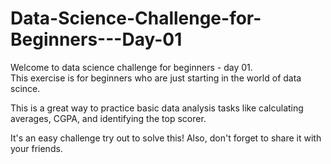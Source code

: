 # Data-Science-Challenge-for-Beginners---Day-01
  Welcome to data science challenge for beginners - day 01.  
  This exercise is for beginners who are just starting in the world of data scince.  

  This is a great way to practice basic data analysis tasks like calculating averages, CGPA, and identifying the top scorer.  
  
It's an easy challenge try out to solve this!
Also, don't forget to share it with your friends.

